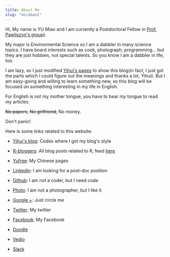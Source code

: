 ```yaml
---
title: About Me
slug: "en/about"
---
```

Hi, My name is YU Miao and I am currently a Postdoctoral Fellow in [Prof. Pawliszyn's group](https://uwaterloo.ca/pawliszyn-group/)). 

My major is Environmental Science so I am a dabbler in many science topics. I have board interests such as cook, photograph, programming... but they are just hobbies, not special talents. So you know I am a dabbler in life, too. 

I am lazy, so I just modified [Yihui's pages](http://yihui.name) to show this blog(in fact, I just got the parts which I could figure out the meanings and thanks a lot, Yihui). But I am easy-going and willing to learn something new, so this blog will be focused on something interesting in my life in English. 

For English is not my mother tongue, you have to bear my tongue to read my articles.

<s>No papers,</s> <s>No girlfriend,</s> No money. 

Don't panic!

Here is some links related to this website:

- [Yihui's blog](http://yihui.name): Codes where I got my blog's style

- [R-bloggers](https://www.r-bloggers.com): All blog posts related to R, feed [here](http://feeds.feedburner.com/RBloggers)

- [Yufree](http://yufree.github.io/blogcn): My Chinese pages

- [Linkedin](http://cn.linkedin.com/pub/yufree): I am looking for a post-doc position

- [Github](https://github.com/yufree): I am not a coder, but I need code

- [Photo](http://yufree.lofter.com/): I am not a photographer, but I like it

- [Google +](https://plus.google.com/u/0/113182152334758541895): Just circle me

- [Twitter](https://twitter.com/yu_free): My twitter

- [Facebook](https://www.facebook.com/yufreecas): My Facebook

- [Doodle](https://doodle.com/yufree)

- [Vedio](https://appear.in/yufree)

- [Slack](https://join.slack.com/t/yufree/shared_invite/enQtMjk0NjcyNjQ3MDc0LTMxY2ZjZGQ1ZDA0N2EyYTExYTg5ODEwNWRlNTJmNzUwMTA4ODBlYjQzNzFiY2U3OTJjMWUyODIwMGI1MWMzNDY)